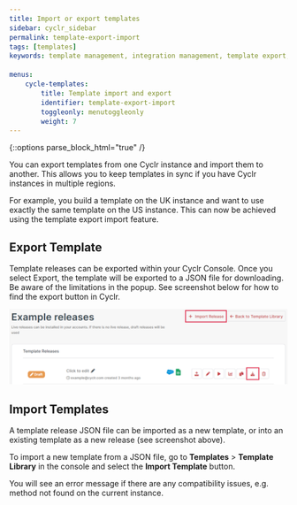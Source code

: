 ```yaml
---
title: Import or export templates
sidebar: cyclr_sidebar
permalink: template-export-import
tags: [templates]
keywords: template management, integration management, template export, template import

menus:
    cycle-templates:
        title: Template import and export
        identifier: template-export-import
        toggleonly: menutoggleonly
        weight: 7
---
```

{::options parse_block_html="true" /}
<section class="card">
You can export templates from one Cyclr instance and import them to another. This allows you to keep templates in sync if you have Cyclr instances in multiple regions.

For example, you build a template on the UK instance and want to use exactly the same template on the US instance. This can now be achieved using the template export import feature.

</section>
<section class="card">

## Export Template

Template releases can be exported within your Cyclr Console. Once you select Export, the template will be exported to a JSON file for downloading. Be aware of the limitations in the popup. See screenshot below for how to find the export button in Cyclr.

![A screenshot of the template release screen with the import and export buttons highlighted.](./images/template-export.png)

</section>
<section class="card">

## Import Templates

A template release JSON file can be imported as a new template, or into an existing template as a new release (see screenshot above). 

To import a new template from a JSON file, go to **Templates** > **Template Library** in the console and select the **Import Template** button.

You will see an error message if there are any compatibility issues, e.g. method not found on the current instance.

</section>
